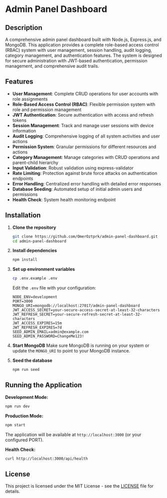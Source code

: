 # Admin Panel Dashboard

## Description

A comprehensive admin panel dashboard built with Node.js, Express.js, and MongoDB. This application provides a complete role-based access control (RBAC) system with user management, session handling, audit logging, category management, and authentication features. The system is designed for secure administration with JWT-based authentication, permission management, and comprehensive audit trails.

## Features

- **User Management**: Complete CRUD operations for user accounts with role assignments
- **Role-Based Access Control (RBAC)**: Flexible permission system with role and permission management
- **JWT Authentication**: Secure authentication with access and refresh tokens
- **Session Management**: Track and manage user sessions with device information
- **Audit Logging**: Comprehensive logging of all system activities and user actions
- **Permission System**: Granular permissions for different resources and actions
- **Category Management**: Manage categories with CRUD operations and parent-child hierarchy
- **Input Validation**: Robust validation using express-validator
- **Rate Limiting**: Protection against brute force attacks on authentication endpoints
- **Error Handling**: Centralized error handling with detailed error responses
- **Database Seeding**: Automated setup of initial admin users and permissions
- **Health Check**: System health monitoring endpoint

## Installation

1. **Clone the repository**
   ```bash
   git clone https://github.com/OmerOztprk/admin-panel-dashboard.git
   cd admin-panel-dashboard
   ```

2. **Install dependencies**
   ```bash
   npm install
   ```

3. **Set up environment variables**
   ```bash
   cp .env.example .env
   ```
   Edit the `.env` file with your configuration:
   ```env
   NODE_ENV=development
   PORT=3000
   MONGO_URI=mongodb://localhost:27017/admin-panel-dashboard
   JWT_ACCESS_SECRET=your-secure-access-secret-at-least-32-characters
   JWT_REFRESH_SECRET=your-secure-refresh-secret-at-least-32-characters
   JWT_ACCESS_EXPIRES=15m
   JWT_REFRESH_EXPIRES=7d
   SEED_ADMIN_EMAIL=admin@example.com
   SEED_ADMIN_PASSWORD=ChangeMe123!
   ```

4. **Start MongoDB**
   Make sure MongoDB is running on your system or update the `MONGO_URI` to point to your MongoDB instance.

5. **Seed the database**
   ```bash
   npm run seed
   ```

## Running the Application

**Development Mode:**
```bash
npm run dev
```

**Production Mode:**
```bash
npm start
```

The application will be available at `http://localhost:3000` (or your configured PORT).

**Health Check:**
```bash
curl http://localhost:3000/api/health
```

## License

This project is licensed under the MIT License - see the [LICENSE](LICENSE) file for details.
